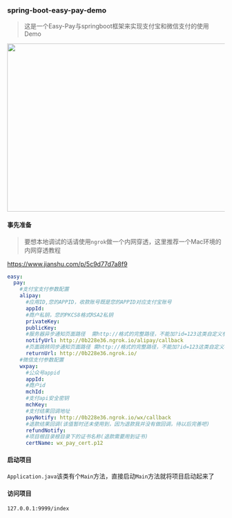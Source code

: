 ### spring-boot-easy-pay-demo

> 这是一个Easy-Pay与springboot框架来实现支付宝和微信支付的使用Demo


<img width="850" height="390" src="https://github.com/easy-pay/spring-boot-easy-pay/blob/master/docs/demo.png"/>

#### 事先准备

> 要想本地调试的话请使用`ngrok`做一个内网穿透，这里推荐一个Mac环境的内网穿透教程

https://www.jianshu.com/p/5c9d77d7a8f9

```yaml
easy:
  pay:
    #支付宝支付参数配置
    alipay:
      #应用ID,您的APPID，收款账号既是您的APPID对应支付宝账号
      appId:
      #商户私钥，您的PKCS8格式RSA2私钥
      privateKey:
      publicKey:
      #服务器异步通知页面路径  需http://格式的完整路径，不能加?id=123这类自定义参数，必须外网可以正常访问
      notifyUrl: http://0b228e36.ngrok.io/alipay/callback
      #页面跳转同步通知页面路径 需http://格式的完整路径，不能加?id=123这类自定义参数，必须外网可以正常访问
      returnUrl: http://0b228e36.ngrok.io/
    #微信支付参数配置
    wxpay:
      #公众号appid
      appId:
      #商户id
      mchId:
      #支付api安全密钥
      mchKey:
      #支付结果回调地址
      payNotify: http://0b228e36.ngrok.io/wx/callback
      #退款结果回调(该值暂时还未使用到，因为退款我并没有做回调，待以后完善吧)
      refundNotify:
      #项目根目录根目录下的证书名称(退款需要用到证书)
      certName: wx_pay_cert.p12

```
#### 启动项目

`Application.java`该类有个`Main`方法，直接启动`Main`方法就将项目启动起来了

#### 访问项目

```html
127.0.0.1:9999/index
```

  


